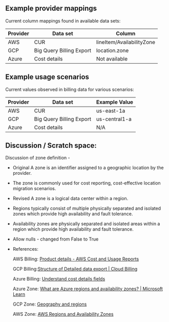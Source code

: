 ## Example provider mappings

Current column mappings found in available data sets:

| Provider | Data set                 | Column                    |
|----------|--------------------------|---------------------------|
| AWS      | CUR                      | lineItem/AvailabilityZone |
| GCP      | Big Query Billing Export | location.zone             |
| Azure    | Cost details             | Not available             |

## Example usage scenarios

Current values observed in billing data for various scenarios:

| Provider | Data set                 | Example Value                                  |
|----------|--------------------------|------------------------------------------------|
| AWS      | CUR                      | us-east-1a | me-south-1 | ap-southeast-4	   |
| GCP      | Big Query Billing Export | us-central1-a | europe-west6-b | asia-east2-b  |
| Azure    | Cost details             | N/A                                            |

## Discussion / Scratch space:

Discussion of zone definition -

-   Original A zone is an identifier assigned to a geographic location by the provider. 

-   The zone is commonly used for cost reporting, cost-effective location migration scenarios.

-   Revised A zone is a logical data center within a region.

-   Regions typically consist of multiple physically separated and isolated zones which provide high availability and fault tolerance.

-   Availability zones are physically separated and isolated areas within a region which provide high availability and fault tolerance.

-   Allow nulls - changed from False to True

-   References:

    AWS Billing: [Product details - AWS Cost and Usage Reports](https://docs.aws.amazon.com/cur/latest/userguide/product-columns.html#R)

    GCP Billing:[Structure of Detailed data export | Cloud Billing](https://cloud.google.com/billing/docs/how-to/export-data-bigquery-tables/detailed-usage#detailed-usage-cost-data-schema)

    Azure Billing: [Understand cost details fields](https://learn.microsoft.com/en-us/azure/cost-management-billing/automate/understand-usage-details-fields)

    Azure Zone: [What are Azure regions and availability zones? | Microsoft Learn](https://learn.microsoft.com/en-us/azure/reliability/availability-zones-overview)

    GCP Zone: [Geography and regions](https://cloud.google.com/docs/geography-and-regions)

    AWS Zone: [AWS Regions and Availability Zones](https://docs.aws.amazon.com/whitepapers/latest/get-started-documentdb/aws-regions-and-availability-zones.html)



